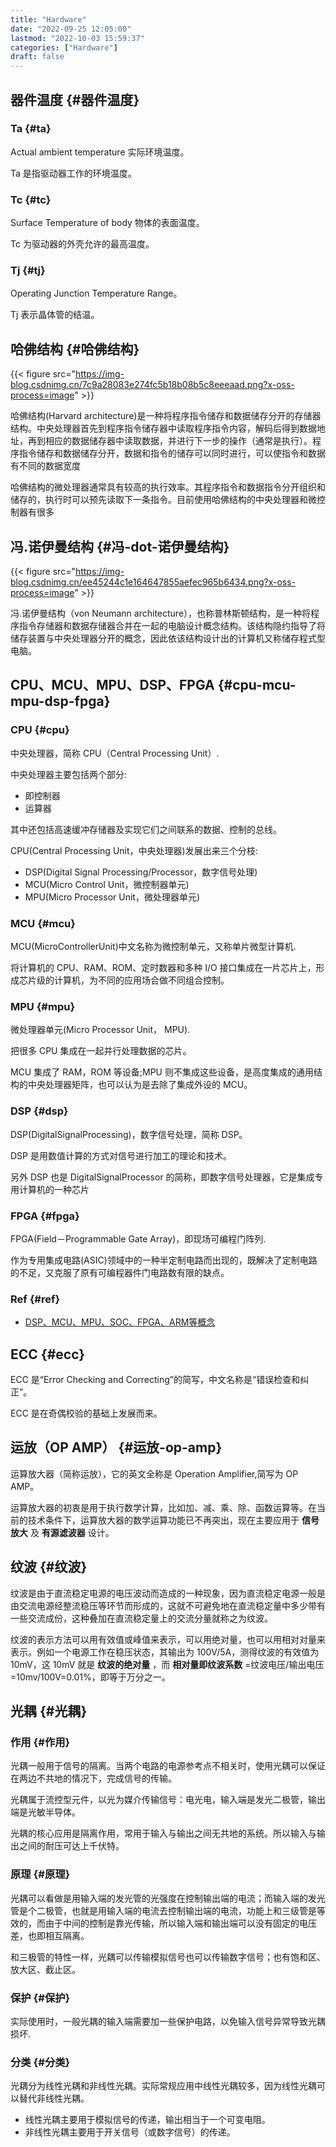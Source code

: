 ```yaml
---
title: "Hardware"
date: "2022-09-25 12:05:00"
lastmod: "2022-10-03 15:59:37"
categories: ["Hardware"]
draft: false
---
```


## 器件温度 {#器件温度}


### Ta {#ta}

Actual ambient temperature 实际环境温度。

Ta 是指驱动器工作的环境温度。


### Tc {#tc}

Surface Temperature of body 物体的表面温度。

Tc 为驱动器的外壳允许的最高温度。


### Tj {#tj}

Operating Junction Temperature Range。

Tj 表示晶体管的结温。


## 哈佛结构 {#哈佛结构}

{{< figure src="https://img-blog.csdnimg.cn/7c9a28083e274fc5b18b08b5c8eeeaad.png?x-oss-process=image" >}}

哈佛结构(Harvard architecture)是一种将程序指令储存和数据储存分开的存储器结构。中央处理器首先到程序指令储存器中读取程序指令内容，解码后得到数据地址，再到相应的数据储存器中读取数据，并进行下一步的操作（通常是执行）。程序指令储存和数据储存分开，数据和指令的储存可以同时进行，可以使指令和数据有不同的数据宽度

哈佛结构的微处理器通常具有较高的执行效率。其程序指令和数据指令分开组织和储存的，执行时可以预先读取下一条指令。目前使用哈佛结构的中央处理器和微控制器有很多


## 冯.诺伊曼结构 {#冯-dot-诺伊曼结构}

{{< figure src="https://img-blog.csdnimg.cn/ee45244c1e164647855aefec965b6434.png?x-oss-process=image" >}}

冯.诺伊曼结构（von Neumann architecture），也称普林斯顿结构，是一种将程序指令存储器和数据存储器合并在一起的电脑设计概念结构。该结构隐约指导了将储存装置与中央处理器分开的概念，因此依该结构设计出的计算机又称储存程式型电脑。


## CPU、MCU、MPU、DSP、FPGA {#cpu-mcu-mpu-dsp-fpga}


### CPU {#cpu}

中央处理器，简称 CPU（Central Processing Unit）.

中央处理器主要包括两个部分:

-   即控制器
-   运算器

其中还包括高速缓冲存储器及实现它们之间联系的数据、控制的总线。

CPU(Central Processing Unit，中央处理器)发展出来三个分枝:

-   DSP(Digital Signal Processing/Processor，数字信号处理)
-   MCU(Micro Control Unit，微控制器单元)
-   MPU(Micro Processor Unit，微处理器单元)


### MCU {#mcu}

MCU(MicroControllerUnit)中文名称为微控制单元，又称单片微型计算机.

将计算机的 CPU、RAM、ROM、定时数器和多种 I/O 接口集成在一片芯片上，形成芯片级的计算机，为不同的应用场合做不同组合控制。


### MPU {#mpu}

微处理器单元(Micro Processor Unit， MPU).

把很多 CPU 集成在一起并行处理数据的芯片。

MCU 集成了 RAM，ROM 等设备;MPU 则不集成这些设备，是高度集成的通用结构的中央处理器矩阵，也可以认为是去除了集成外设的 MCU。


### DSP {#dsp}

DSP(DigitalSignalProcessing)，数字信号处理，简称 DSP。

DSP 是用数值计算的方式对信号进行加工的理论和技术。

另外 DSP 也是 DigitalSignalProcessor 的简称，即数字信号处理器，它是集成专用计算机的一种芯片


### FPGA {#fpga}

FPGA(Field－Programmable Gate Array)，即现场可编程门阵列.

作为专用集成电路(ASIC)领域中的一种半定制电路而出现的，既解决了定制电路的不足，又克服了原有可编程器件门电路数有限的缺点。


### Ref {#ref}

-   [DSP、MCU、MPU、SOC、FPGA、ARM等概念](https://blog.csdn.net/weixin_43354298/article/details/121074421)


## ECC {#ecc}

ECC 是“Error Checking and Correcting”的简写，中文名称是“错误检查和纠正”。

ECC 是在奇偶校验的基础上发展而来。


## 运放（OP AMP） {#运放-op-amp}

运算放大器（简称运放），它的英文全称是 Operation Amplifier,简写为 OP AMP。

运算放大器的初衷是用于执行数学计算，比如加、减、乘、除、函数运算等。在当前的技术条件下，运算放大器的数学运算功能已不再突出，现在主要应用于 **信号放大** 及 **有源滤波器** 设计。


## 纹波 {#纹波}

纹波是由于直流稳定电源的电压波动而造成的一种现象，因为直流稳定电源一般是由交流电源经整流稳压等环节而形成的，这就不可避免地在直流稳定量中多少带有一些交流成份，这种叠加在直流稳定量上的交流分量就称之为纹波。

纹波的表示方法可以用有效值或峰值来表示，可以用绝对量，也可以用相对对量来表示。例如一个电源工作在稳压状态，其输出为 100V/5A，测得纹波的有效值为 10mV，这 10mV 就是 **纹波的绝对量** ，而 **相对量即纹波系数** =纹波电压/输出电压=10mv/100V=0.01%，即等于万分之一。


## 光耦 {#光耦}


### 作用 {#作用}

光耦一般用于信号的隔离。当两个电路的电源参考点不相关时，使用光耦可以保证在两边不共地的情况下，完成信号的传输。

光耦属于流控型元件，以光为媒介传输信号：电光电，输入端是发光二极管，输出端是光敏半导体。

光耦的核心应用是隔离作用，常用于输入与输出之间无共地的系统。所以输入与输出之间的耐压可达上千伏特。


### 原理 {#原理}

光耦可以看做是用输入端的发光管的光强度在控制输出端的电流；而输入端的发光管是个二极管，也就是用输入端的电流去控制输出端的电流，功能上和三级管是等效的，而由于中间的控制是靠光传输，所以输入端和输出端可以没有固定的电压差，也即相互隔离。

和三极管的特性一样，光耦可以传输模拟信号也可以传输数字信号；也有饱和区、放大区、截止区。


### 保护 {#保护}

实际使用时，一般光耦的输入端需要加一些保护电路，以免输入信号异常导致光耦损坏.


### 分类 {#分类}

光耦分为线性光耦和非线性光耦。实际常规应用中线性光耦较多，因为线性光耦可以替代非线性光耦。

-   线性光耦主要用于模拟信号的传递，输出相当于一个可变电阻。
-   非线性光耦主要用于开关信号（或数字信号）的传递。